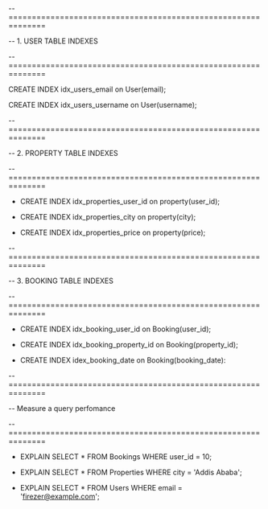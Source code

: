 -- ==============================================================

-- 1. USER TABLE INDEXES

-- ==============================================================

CREATE INDEX idx_users_email on User(email);

CREATE INDEX idx_users_username on User(username);

-- ==============================================================

-- 2. PROPERTY TABLE INDEXES

-- ==============================================================

- CREATE INDEX idx_properties_user_id on property(user_id);

- CREATE INDEX idx_properties_city on property(city);

- CREATE INDEX idx_properties_price on property(price);


-- ==============================================================

-- 3. BOOKING TABLE INDEXES

-- ==============================================================

- CREATE INDEX idx_booking_user_id on Booking(user_id);

- CREATE INDEX idx_booking_property_id on Booking(property_id);

- CREATE INDEX idex_booking_date on Booking(booking_date):

-- ==============================================================

-- Measure a query perfomance

-- ==============================================================

- EXPLAIN SELECT * FROM Bookings WHERE user_id = 10;

- EXPLAIN SELECT * FROM Properties WHERE city = 'Addis Ababa';

- EXPLAIN SELECT * FROM Users WHERE email = 'firezer@example.com';






